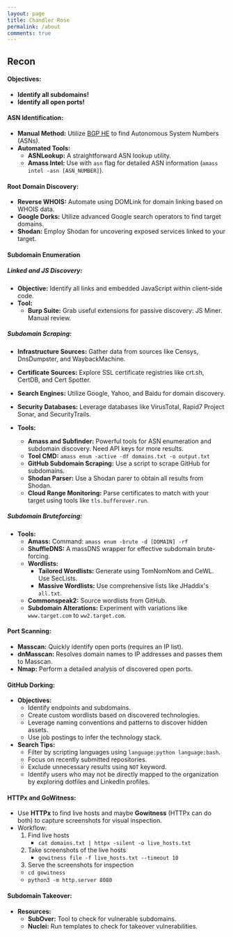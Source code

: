 ```yaml
---
layout: page
title: Chandler Rose
permalink: /about
comments: true
---
```


## Recon

#### Objectives:
- **Identify all subdomains!**
- **Identify all open ports!**


#### ASN Identification:
   - **Manual Method:** Utilize [BGP HE](http://bgp.he.net) to find Autonomous System Numbers (ASNs).
   - **Automated Tools:**
     - **ASNLookup:** A straightforward ASN lookup utility.
     - **Amass Intel:** Use with `asn` flag for detailed ASN information (`amass intel -asn [ASN_NUMBER]`).

#### Root Domain Discovery:
   - **Reverse WHOIS:** Automate using DOMLink for domain linking based on WHOIS data.
   - **Google Dorks:** Utilize advanced Google search operators to find target domains.
   - **Shodan:** Employ Shodan for uncovering exposed services linked to your target.

#### Subdomain Enumeration

##### Linked and JS Discovery:
   - **Objective:** Identify all links and embedded JavaScript within client-side code.
   - **Tool:** 
     - **Burp Suite:** Grab useful extensions for passive discovery: JS Miner. Manual review.

##### Subdomain Scraping:
   - **Infrastructure Sources:** Gather data from sources like Censys, DnsDumpster, and WaybackMachine.
   - **Certificate Sources:** Explore SSL certificate registries like crt.sh, CertDB, and Cert Spotter.
   - **Search Engines:** Utilize Google, Yahoo, and Baidu for domain discovery.
   - **Security Databases:** Leverage databases like VirusTotal, Rapid7 Project Sonar, and SecurityTrails.

   - **Tools:**
     - **Amass and Subfinder:** Powerful tools for ASN enumeration and subdomain discovery. Need API keys for more results.
     - **Tool CMD:** ```amass enum -active -df domains.txt -o output.txt```
     - **GitHub Subdomain Scraping:** Use a script to scrape GitHub for subdomains.
     - **Shodan Parser:** Use a Shodan parer to obtain all results from Shodan.
     - **Cloud Range Monitoring:** Parse certificates to match with your target using tools like `tls.bufferover.run`.

##### Subdomain Bruteforcing:
   - **Tools:**
     - **Amass:** Command: `amass enum -brute -d [DOMAIN] -rf`
     - **ShuffleDNS:** A massDNS wrapper for effective subdomain brute-forcing.
     - **Wordlists:**
       - **Tailored Wordlists:** Generate using TomNomNom and CeWL. Use SecLists.
       - **Massive Wordlists:** Use comprehensive lists like JHaddix's `all.txt`.
     - **Commonspeak2:** Source wordlists from GitHub.
     - **Subdomain Alterations:** Experiment with variations like `www.target.com` to `ww2.target.com`.

#### Port Scanning:
   - **Masscan:** Quickly identify open ports (requires an IP list).
   - **dnMasscan:** Resolves domain names to IP addresses and passes them to Masscan.
   - **Nmap:** Perform a detailed analysis of discovered open ports.

#### GitHub Dorking:
   - **Objectives:**
     - Identify endpoints and subdomains.
     - Create custom wordlists based on discovered technologies.
     - Leverage naming conventions and patterns to discover hidden assets.
     - Use job postings to infer the technology stack.
   - **Search Tips:**
     - Filter by scripting languages using `language:python language:bash`.
     - Focus on recently submitted repositories.
     - Exclude unnecessary results using `NOT` keyword.
     - Identify users who may not be directly mapped to the organization by exploring dotfiles and LinkedIn profiles.

#### HTTPx and GoWitness:
   - Use **HTTPx** to find live hosts and maybe **Gowitness** (HTTPx can do both) to capture screenshots for visual inspection.
   - Workflow:
     1. Find live hosts
        - ```cat domains.txt | httpx -silent -o live_hosts.txt```
     3. Take screenshots of the live hosts
        - ```gowitness file -f live_hosts.txt --timeout 10```
     3. Serve the screenshots for inspection
       - ```cd gowitness```
       - ```python3 -m http.server 8080```


#### Subdomain Takeover:
   - **Resources:**
     - **SubOver:** Tool to check for vulnerable subdomains.
     - **Nuclei:** Run templates to check for takeover vulnerabilities.
